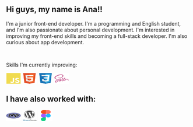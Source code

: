 ## Hi guys, my name is Ana!!

<p>I'm a junior front-end developer. I'm a programming and English student, and I'm also passionate about personal development. I'm interested in improving my front-end skills and becoming a full-stack developer. I'm also curious about app development.</p>

<div style="display: inline_block"><br>
    <p> Skills I'm currently improving: </p>
    <img align="center" alt="Ana-Js" height="30" width="40"
        src="https://raw.githubusercontent.com/devicons/devicon/master/icons/javascript/javascript-plain.svg">
    <img align="center" alt="Ana-HTML" height="30" width="40"
        src="https://raw.githubusercontent.com/devicons/devicon/master/icons/html5/html5-original.svg">
    <img align="center" alt="Ana-CSS" height="30" width="40"
        src="https://raw.githubusercontent.com/devicons/devicon/master/icons/css3/css3-original.svg">
    <img align="center" alt="Ana-SASS" height="30" width="40"
        src="https://raw.githubusercontent.com/devicons/devicon/master/icons/sass/sass-original.svg">
    <h2>I have also worked with:</h2>
    <img align="center" alt="Ana-PHP" height="30" width="40"
        src="https://raw.githubusercontent.com/devicons/devicon/master/icons/php/php-original.svg">
    <img align="center" alt="Ana-Wordpress" height="30" width="40"
        src="https://raw.githubusercontent.com/devicons/devicon/master/icons/wordpress/wordpress-original.svg">
    <img align="center" alt="Ana-Figma" height="30" width="40"
        src="https://raw.githubusercontent.com/devicons/devicon/master/icons/figma/figma-original.svg">
</div>
  


